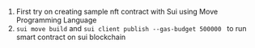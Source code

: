1. First try on creating sample nft contract with Sui using Move Programming Language
2. `sui move build` and `sui client publish --gas-budget 500000 ` to run smart contract on sui blockchain
